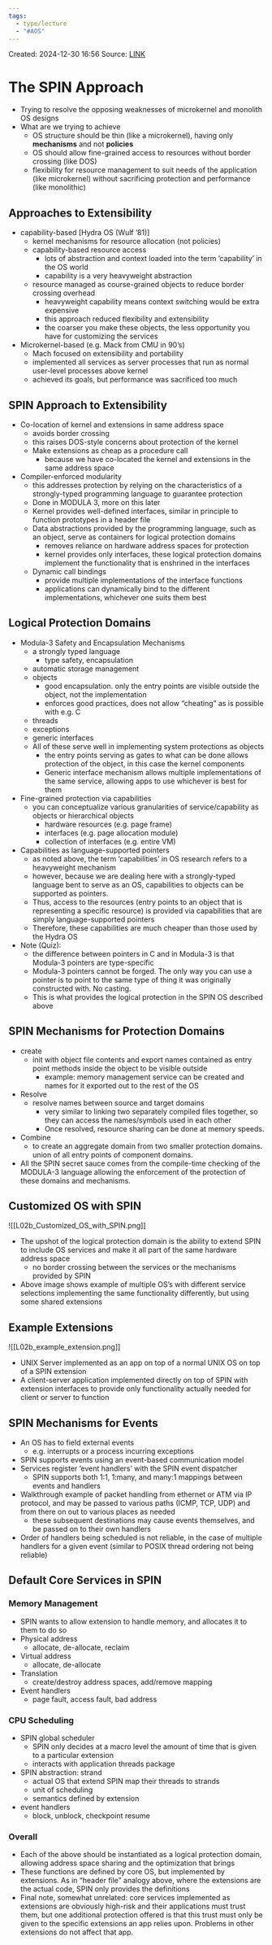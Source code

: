 ```yaml
---
tags:
  - type/lecture
  - "#AOS"
---
```

Created: 2024-12-30 16:56
Source: [LINK](https://andrewrepp.com/aos_lec_L02)

# The SPIN Approach

- Trying to resolve the opposing weaknesses of microkernel and monolith OS designs
- What are we trying to achieve
    - OS structure should be thin (like a microkernel), having only ****mechanisms**** and not ****policies****
    - OS should allow fine-grained access to resources without border crossing (like DOS)
    - flexibility for resource management to suit needs of the application (like microkernel) without sacrificing protection and performance (like monolithic)

## Approaches to Extensibility

- capability-based [Hydra OS (Wulf ’81)]
    - kernel mechanisms for resource allocation (not policies)
    - capability-based resource access
        - lots of abstraction and context loaded into the term ’capability’ in the OS world
        - capability is a very heavyweight abstraction
    - resource managed as course-grained objects to reduce border crossing overhead
        - heavyweight capability means context switching would be extra expensive
        - this approach reduced flexibility and extensibility
        - the coarser you make these objects, the less opportunity you have for customizing the services
- Microkernel-based (e.g. Mack from CMU in 90’s)
    - Mach focused on extensibility and portability
    - implemented all services as server processes that run as normal user-level processes above kernel
    - achieved its goals, but performance was sacrificed too much

## SPIN Approach to Extensibility

- Co-location of kernel and extensions in same address space
    - avoids border crossing
    - this raises DOS-style concerns about protection of the kernel
    - Make extensions as cheap as a procedure call
        - because we have co-located the kernel and extensions in the same address space
- Compiler-enforced modularity
    - this addresses protection by relying on the characteristics of a strongly-typed programming language to guarantee protection
    - Done in MODULA 3, more on this later
    - Kernel provides well-defined interfaces, similar in principle to function prototypes in a header file
    - Data abstractions provided by the programming language, such as an object, serve as containers for logical protection domains
        - removes reliance on hardware address spaces for protection
        - kernel provides only interfaces, these logical protection domains implement the functionality that is enshrined in the interfaces
    - Dynamic call bindings
        - provide multiple implementations of the interface functions
        - applications can dynamically bind to the different implementations, whichever one suits them best

## Logical Protection Domains

- Modula-3 Safety and Encapsulation Mechanisms
    - a strongly typed language
        - type safety, encapsulation
    - automatic storage management
    - objects
        - good encapsulation. only the entry points are visible outside the object, not the implementation
        - enforces good practices, does not allow “cheating” as is possible with e.g. C
    - threads
    - exceptions
    - generic interfaces
    - All of these serve well in implementing system protections as objects
        - the entry points serving as gates to what can be done allows protection of the object, in this case the kernel components
        - Generic interface mechanism allows multiple implementations of the same service, allowing apps to use whichever is best for them
- Fine-grained protection via capabilities
    - you can conceptualize various granularities of service/capability as objects or hierarchical objects
        - hardware resources (e.g. page frame)
        - interfaces (e.g. page allocation module)
        - collection of interfaces (e.g. entire VM)
- Capabilities as language-supported pointers
    - as noted above, the term ’capabilities’ in OS research refers to a heavyweight mechanism
    - however, because we are dealing here with a strongly-typed language bent to serve as an OS, capabilities to objects can be supported as pointers.
    - Thus, access to the resources (entry points to an object that is representing a specific resource) is provided via capabilities that are simply language-supported pointers
    - Therefore, these capabilities are much cheaper than those used by the Hydra OS
- Note (Quiz):
    - the difference between pointers in C and in Modula-3 is that Modula-3 pointers are type-specific
    - Modula-3 pointers cannot be forged. The only way you can use a pointer is to point to the same type of thing it was originally constructed with. No casting.
    - This is what provides the logical protection in the SPIN OS described above

## SPIN Mechanisms for Protection Domains

- create
    - init with object file contents and export names contained as entry point methods inside the object to be visible outside
        - example: memory management service can be created and names for it exported out to the rest of the OS
- Resolve
    - resolve names between source and target domains
        - very similar to linking two separately compiled files together, so they can access the names/symbols used in each other
        - Once resolved, resource sharing can be done at memory speeds.
- Combine
    - to create an aggregate domain from two smaller protection domains. union of all entry points of component domains.
- All the SPIN secret sauce comes from the compile-time checking of the MODULA-3 language allowing the enforcement of the protection of these domains and mechanisms.
## Customized OS with SPIN
![[L02b_Customized_OS_with_SPIN.png]]
- The upshot of the logical protection domain is the ability to extend SPIN to include OS services and make it all part of the same hardware address space
    - no border crossing between the services or the mechanisms provided by SPIN
- Above image shows example of multiple OS’s with different service selections implementing the same functionality differently, but using some shared extensions
## Example Extensions
![[L02b_example_extension.png]]
- UNIX Server implemented as an app on top of a normal UNIX OS on top of a SPIN extension
- A client-server application implemented directly on top of SPIN with extension interfaces to provide only functionality actually needed for client or server to function
## SPIN Mechanisms for Events

- An OS has to field external events
    - e.g. interrupts or a process incurring exceptions
- SPIN supports events using an event-based communication model
- Services register ’event handlers’ with the SPIN event dispatcher
    - SPIN supports both 1:1, 1:many, and many:1 mappings between events and handlers
- Walkthrough example of packet handling from ethernet or ATM via IP protocol, and may be passed to various paths (ICMP, TCP, UDP) and from there on out to various places as needed
    - these subsequent destinations may cause events themselves, and be passed on to their own handlers
- Order of handlers being scheduled is not reliable, in the case of multiple handlers for a given event (similar to POSIX thread ordering not being reliable)

## Default Core Services in SPIN

### Memory Management

- SPIN wants to allow extension to handle memory, and allocates it to them to do so
- Physical address
    - allocate, de-allocate, reclaim
- Virtual address
    - allocate, de-allocate
- Translation
    - create/destroy address spaces, add/remove mapping
- Event handlers
    - page fault, access fault, bad address

### CPU Scheduling

- SPIN global scheduler
    - SPIN only decides at a macro level the amount of time that is given to a particular extension
    - interacts with application threads package
- SPIN abstraction: strand
    - actual OS that extend SPIN map their threads to strands
    - unit of scheduling
    - semantics defined by extension
- event handlers
    - block, unblock, checkpoint resume

### Overall

- Each of the above should be instantiated as a logical protection domain, allowing address space sharing and the optimization that brings
- These functions are defined by core OS, but implemented by extensions. As in “header file” analogy above, where the extensions are the actual code, SPIN only provides the definitions
- Final note, somewhat unrelated: core services implemented as extensions are obviously high-risk and their applications must trust them, but one additional protection offered is that this trust must only be given to the specific extensions an app relies upon. Problems in other extensions do not affect that app.
